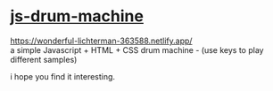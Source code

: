 # <a href=https://wonderful-lichterman-363588.netlify.app/>js-drum-machine</a>
https://wonderful-lichterman-363588.netlify.app/
<br>
a simple Javascript + HTML + CSS drum machine - (use keys to play different samples)

i hope you find it interesting. 
